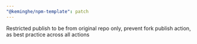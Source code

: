 ```yaml
---
"@keminghe/npm-template": patch
---
```


Restricted publish to be from original repo only, prevent fork publish action, as best practice across all actions

